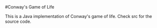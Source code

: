 #Conway's Game of Life

This is a Java implementation of Conway's game of life. Check src for the source code.
